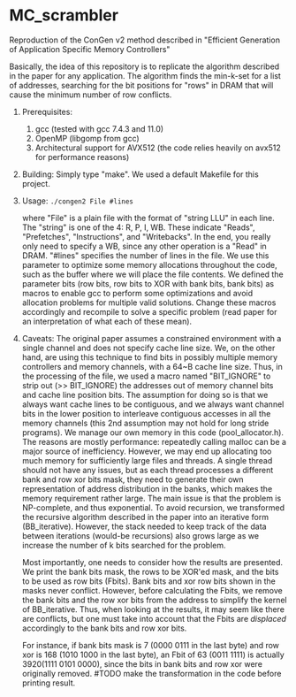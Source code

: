 # MC_scrambler
Reproduction of the ConGen v2 method described in "Efficient Generation of Application Specific Memory Controllers"

Basically, the idea of this repository is to replicate the algorithm described in the paper for any application.
The algorithm finds the min-k-set for a list of addresses, searching for the bit positions for "rows" in DRAM that will cause the minimum number of row conflicts.


1. Prerequisites:
	1. gcc (tested with gcc 7.4.3 and 11.0)
	2. OpenMP (libgomp from gcc)
	3. Architectural support for AVX512 (the code relies heavily on avx512 for performance reasons)


2. Building:
	Simply type "make". We used a default Makefile for this project.

3. Usage:
	`./congen2 File #lines`

	where "File" is a plain file with the format of "string LLU" in each line.
	The "string" is one of the 4: R, P, I, WB. These indicate "Reads", "Prefetches", "Instructions", and "Writebacks".
	In the end, you really only need to specify a WB, since any other operation is a "Read" in DRAM.
	"#lines" specifies the number of lines in the file.
	We use this parameter to optimize some memory allocations throughout the code, such as the buffer where we will place the file contents.
	We defined the parameter bits (row bits, row bits to XOR with bank bits, bank bits) as macros to enable gcc to perform some optimizations and avoid allocation problems for multiple valid solutions.
	Change these macros accordingly and recompile to solve a specific problem (read paper for an interpretation of what each of these mean). 

4. Caveats:
	The original paper assumes a constrained environment with a single channel and does not specify cache line size.
We, on the other hand, are using this technique to find bits in possibly multiple memory controllers and memory channels, with a 64~B cache line size.
	Thus, in the processing of the file, we used a macro named "BIT_IGNORE" to strip out (>> BIT_IGNORE) the addresses out of memory channel bits and cache line position bits.
	The assumption for doing so is that we always want cache lines to be contiguous, and we always want channel bits in the lower position to interleave contiguous accesses in all the memory channels (this 2nd assumption may not hold for long stride programs).
	We manage our own memory in this code (pool_allocator.h). The reasons are mostly performance: repeatedly calling malloc can be a major source of inefficiency. However, we may end up allocating too much memory for sufficiently large files and threads.
	A single thread should not have any issues, but as each thread processes a different bank and row xor bits mask, they need to generate their own representation of address distribution in the banks, which makes the memory requirement rather large. The main issue is that the problem is NP-complete, and thus exponential. To avoid recursion, we transformed the recursive algorithm described in the paper into an iterative form (BB_iterative). However, the stack needed to keep track of the data between iterations (would-be recursions) also grows large as we increase the number of k bits searched for the problem.
	
	Most importantly, one needs to consider how the results are presented.
	We print the bank bits mask, the rows to be XOR'ed mask, and the bits to be used as row bits (Fbits).
	Bank bits and xor row bits shown in the masks never conflict.
	However, before calculating the Fbits, we remove the bank bits and the row xor bits from the address to simplify the kernel of BB_iterative.
	Thus, when looking at the results, it may seem like there are conflicts, but one must take into account that the Fbits are *displaced* accordingly to the bank bits and row xor bits.

	For instance, if bank bits mask is 7 (0000 0111 in the last byte) and row xor is 168 (1010 1000 in the last byte), an Fbit of 63 (0011 1111) is actually 3920(1111 0101 0000), since the bits in bank bits and row xor were originally removed. #TODO make the transformation in the code before printing result.



